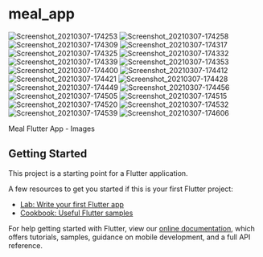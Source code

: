 # meal_app
![Screenshot_20210307-174253](https://user-images.githubusercontent.com/42122633/110246331-e1b89580-7f6f-11eb-8134-87e05721a7e5.png)
![Screenshot_20210307-174258](https://user-images.githubusercontent.com/42122633/110246341-ebda9400-7f6f-11eb-8438-6ece99461f6e.png)
![Screenshot_20210307-174309](https://user-images.githubusercontent.com/42122633/110246347-f2690b80-7f6f-11eb-8e71-dff43856ae62.png)
![Screenshot_20210307-174317](https://user-images.githubusercontent.com/42122633/110246350-f563fc00-7f6f-11eb-87ad-fb94a7e9ec1b.png)
![Screenshot_20210307-174325](https://user-images.githubusercontent.com/42122633/110246356-f9901980-7f6f-11eb-9bbf-821799485df0.png)
![Screenshot_20210307-174332](https://user-images.githubusercontent.com/42122633/110246359-fb59dd00-7f6f-11eb-994f-9c2086facb29.png)
![Screenshot_20210307-174339](https://user-images.githubusercontent.com/42122633/110246365-fd23a080-7f6f-11eb-844e-8069ab936693.png)
![Screenshot_20210307-174353](https://user-images.githubusercontent.com/42122633/110246370-014fbe00-7f70-11eb-817e-3a69f14fb0fc.png)
![Screenshot_20210307-174400](https://user-images.githubusercontent.com/42122633/110246373-03b21800-7f70-11eb-90cb-2e9245ab82d6.png)
![Screenshot_20210307-174412](https://user-images.githubusercontent.com/42122633/110246374-057bdb80-7f70-11eb-83e3-1f0f8bb2525d.png)
![Screenshot_20210307-174421](https://user-images.githubusercontent.com/42122633/110246377-090f6280-7f70-11eb-9c5e-77d094c85157.png)
![Screenshot_20210307-174428](https://user-images.githubusercontent.com/42122633/110246379-0ca2e980-7f70-11eb-91fc-4cf767e70ca4.png)
![Screenshot_20210307-174449](https://user-images.githubusercontent.com/42122633/110246381-0f9dda00-7f70-11eb-9587-c8743a4996ea.png)
![Screenshot_20210307-174456](https://user-images.githubusercontent.com/42122633/110246384-14628e00-7f70-11eb-8ef2-16331db8c3b1.png)
![Screenshot_20210307-174505](https://user-images.githubusercontent.com/42122633/110246394-19274200-7f70-11eb-97c0-5f99bfa3effa.png)
![Screenshot_20210307-174515](https://user-images.githubusercontent.com/42122633/110246401-23494080-7f70-11eb-9962-7bb6df6acdaa.png)
![Screenshot_20210307-174520](https://user-images.githubusercontent.com/42122633/110246407-280df480-7f70-11eb-9997-eb453d7205df.png)
![Screenshot_20210307-174532](https://user-images.githubusercontent.com/42122633/110246410-2a704e80-7f70-11eb-80e7-d515184a3c08.png)
![Screenshot_20210307-174539](https://user-images.githubusercontent.com/42122633/110246411-2ba17b80-7f70-11eb-90ba-d71d08f00eca.png)
![Screenshot_20210307-174606](https://user-images.githubusercontent.com/42122633/110246415-2cd2a880-7f70-11eb-90a9-d1a69fcf4dd3.png)


Meal Flutter App - Images 

## Getting Started

This project is a starting point for a Flutter application.

A few resources to get you started if this is your first Flutter project:

- [Lab: Write your first Flutter app](https://flutter.dev/docs/get-started/codelab)
- [Cookbook: Useful Flutter samples](https://flutter.dev/docs/cookbook)

For help getting started with Flutter, view our
[online documentation](https://flutter.dev/docs), which offers tutorials,
samples, guidance on mobile development, and a full API reference.
